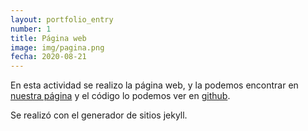 ```yaml
---
layout: portfolio_entry
number: 1
title: Página web
image: img/pagina.png
fecha: 2020-08-21
---
```

En esta actividad se realizo la página web, y la podemos encontrar en <a class="link" href="https://moonniy.github.io/Ingenieria-web/">nuestra página</a> y el código lo podemos ver en <a class="link" href="https://github.com/moonniy/Ingenieria-web/">github</a>.

Se realizó con el generador de sitios jekyll.
